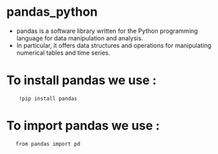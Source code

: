 # pandas_python
* pandas is a software library written for the Python programming language for data manipulation and analysis.
* In particular, it offers data structures and operations for manipulating numerical tables and time series.

# To install pandas we use :
        !pip install pandas

# To import pandas we use :
       from pandas import pd
